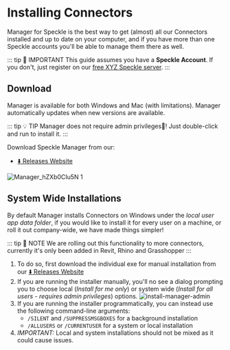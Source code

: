 # Installing Connectors

Manager for Speckle is the best way to get (almost) all our Connectors installed and up to date on your computer, and if you have more than one Speckle accounts you'll be able to manage them there as well.

::: tip 🙌 IMPORTANT
This guide assumes you have a **Speckle Account**.
If you don't, just register on our [free XYZ Speckle server](https://speckle.xyz).
:::

## Download

Manager is available for both Windows and Mac (with limitations).
Manager automatically updates when new versions are available.

::: tip 💡 TIP
Manager does not require admin privileges🎉! Just double-click and run to install it.
:::

Download Speckle Manager from our:

- [⬇️ Releases Website](https://releases.speckle.systems)

![Manager_hZXb0CIu5N 1](https://user-images.githubusercontent.com/51519350/186161062-70f7a7de-c215-4410-9aa7-5f7158b357f0.png)

## System Wide Installations

By default Manager installs Connectors on Windows under the _local user app data folder_, if you would like to install it for every user on a machine, or roll it out company-wide, we have made things simpler!

::: tip 📝 NOTE
We are rolling out this functionality to more connectors, currently it's only been added in Revit, Rhino and Grasshopper
:::

1. To do so, first download the individual exe for manual installation from our [⬇️ Releases Website](https://releases.speckle.systems)
2. If you are running the installer manually, you'll no see a dialog prompting you to choose local (_Install for me only_) or system wide (_Install for all users - requires admin privileges_) options.
   ![install-manager-admin](https://user-images.githubusercontent.com/51519350/186138876-e221babc-36b5-4621-9b54-195168a70fa0.png)
3. If you are running the installer programmatically, you can instead use the following command-line arguments:
   - `/SILENT` and `/SUPPRESSMSGBOXES` for a background installation
   - `/ALLUSERS` or `/CURRENTUSER` for a system or local installation
4. _IMPORTANT:_ Local and system installations should not be mixed as it could cause issues.

